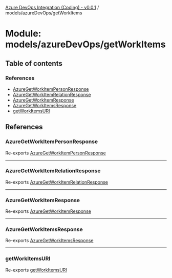 [Azure DevOps Integration (Coding) - v0.0.1](../README.md) / models/azureDevOps/getWorkItems

# Module: models/azureDevOps/getWorkItems

## Table of contents

### References

- [AzureGetWorkItemPersonResponse](models_azureDevOps_getWorkItems.md#azuregetworkitempersonresponse)
- [AzureGetWorkItemRelationResponse](models_azureDevOps_getWorkItems.md#azuregetworkitemrelationresponse)
- [AzureGetWorkItemResponse](models_azureDevOps_getWorkItems.md#azuregetworkitemresponse)
- [AzureGetWorkItemsResponse](models_azureDevOps_getWorkItems.md#azuregetworkitemsresponse)
- [getWorkItemsURI](models_azureDevOps_getWorkItems.md#getworkitemsuri)

## References

### AzureGetWorkItemPersonResponse

Re-exports [AzureGetWorkItemPersonResponse](../classes/models_azureDevOps_getWorkItems_azureGetWorkItemPersonResponse.AzureGetWorkItemPersonResponse.md)

___

### AzureGetWorkItemRelationResponse

Re-exports [AzureGetWorkItemRelationResponse](../classes/models_azureDevOps_getWorkItems_azureGetWorkItemRelationResponse.AzureGetWorkItemRelationResponse.md)

___

### AzureGetWorkItemResponse

Re-exports [AzureGetWorkItemResponse](../classes/models_azureDevOps_getWorkItems_azureGetWorkItemResponse.AzureGetWorkItemResponse.md)

___

### AzureGetWorkItemsResponse

Re-exports [AzureGetWorkItemsResponse](../classes/models_azureDevOps_getWorkItems_azureGetWorkItemsResponse.AzureGetWorkItemsResponse.md)

___

### getWorkItemsURI

Re-exports [getWorkItemsURI](models_azureDevOps_getWorkItems_resourceURI.md#getworkitemsuri)
